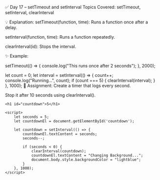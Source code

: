 ✅ Day 17 – setTimeout and setInterval
Topics Covered: setTimeout, setInterval, clearInterval

💡 Explanation:
setTimeout(function, time): Runs a function once after a delay.

setInterval(function, time): Runs a function repeatedly.

clearInterval(id): Stops the interval.

✨ Example:

setTimeout(() => {
    console.log("This runs once after 2 seconds");
}, 2000);

let count = 0;
let interval = setInterval(() => {
    count++;
    console.log("Running...", count);
    if (count === 5) {
        clearInterval(interval);
    }
}, 1000);
📝 Assignment:
Create a timer that logs every second.

Stop it after 10 seconds using clearInterval().


<!DOCTYPE html>
<html lang="en">
<head>
    <meta charset="UTF-8">
    <title>Countdown Color Change</title>
    
</head>
<body>

    <h1 id="countdown">5</h1>

    <script>
        let seconds = 5;
        let countdownEl = document.getElementById('countdown');

        let countdown = setInterval(() => {
            countdownEl.textContent = seconds;
            seconds--;

            if (seconds < 0) {
                clearInterval(countdown);
                countdownEl.textContent = "Changing Background...";
                document.body.style.backgroundColor = "lightblue";
            }
        }, 1000);
    </script>

</body>
</html>
